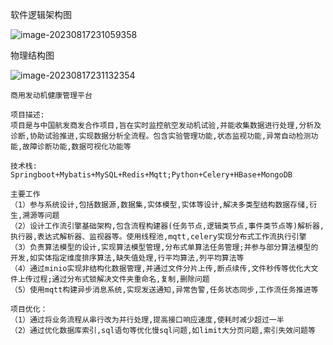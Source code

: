 软件逻辑架构图

![image-20230817231059358](https://cdn.jsdelivr.net/gh/iamk123/typora@main/uPic/2023/08/17/23105916922850591692285059511P1Gvac-image-20230817231059358.png)

物理结构图

![image-20230817231132354](https://cdn.jsdelivr.net/gh/iamk123/typora@main/uPic/2023/08/17/231132169228509216922850924542RaPbD-image-20230817231132354.png)



```
商用发动机健康管理平台

项目描述:
项目是与中国航发商发合作项目,旨在实时监控航空发动机试验,并能收集数据进行处理,分析及诊断,协助试验推进,实现数据分析全流程。包含实验管理功能,状态监视功能,异常自动检测功能,故障诊断功能,数据可视化功能等

技术栈:
Springboot+Mybatis+MySQL+Redis+Mqtt;Python+Celery+HBase+MongoDB

主要工作
（1）参与系统设计,包括数据源,数据集,实体模型,实体等设计,解决多类型结构数据存储,衍生,溯源等问题
（2）设计工作流引擎基础架构,包含流程构建器(任务节点,逻辑类节点,事件类节点等)解析器,执行器,表达式解析器、监视器等。使用线程池,mqtt,celery实现分布式工作流执行引擎
（3）负责算法模型的设计,实现算法模型管理,分布式单算法任务管理;并参与部分算法模型的开发,如实体指定维度排序算法,缺失值处理,行平均算法,列平均算法等
（4）通过minio实现非结构化数据管理,并通过文件分片上传,断点续传,文件秒传等优化大文件上传过程;通过分布式锁解决文件夹重命名,复制,删除问题
（5）使用mqtt构建异步消息系统,实现发送通知,异常告警,任务状态同步,工作流任务推进等

项目优化：
（1）通过将业务流程从串行改为并行处理,提高接口响应速度,使耗时减少超过一半
（2）通过优化数据库索引,sql语句等优化慢sql问题,如limit大分页问题,索引失效问题等
```

